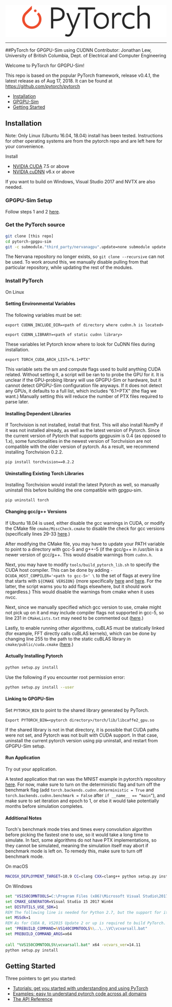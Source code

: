 ![PyTorch Logo](docs/source/_static/img/pytorch-logo-dark.png)

--------------------------------------------------------------------------------

##PyTorch for GPGPU-Sim using CUDNN
Contributor: Jonathan Lew, University of British Columbia, Dept. of Electrical and Computer Engineering

Welcome to PyTorch for GPGPU-Sim!

This repo is based on the popular PyTorch framework, release v0.4.1, the latest release as of Aug 17, 2018. It can be found at https://github.com/pytorch/pytorch

- [Installation](#markdown-header-installation)
- [GPGPU-Sim](#markdown-header-gpgpu-sim)
- [Getting Started](#markdown-header-getting-started)


## Installation

Note: Only Linux (Ubuntu 16.04, 18.04) install has been tested. Instructions for other operating systems are from the pytorch repo and are left here for your convenience.

Install
- [NVIDIA CUDA](https://developer.nvidia.com/cuda-downloads) 7.5 or above
- [NVIDIA cuDNN](https://developer.nvidia.com/cudnn) v6.x or above

If you want to build on Windows, Visual Studio 2017 and NVTX are also needed.

### GPGPU-Sim Setup
Follow steps 1 and 2 [here](https://github.com/gpgpu-sim/gpgpu-sim_distribution#installing-building-and-running-gpgpu-sim).
### Get the PyTorch source
```bash
git clone [this repo]
cd pytorch-gpgpu-sim
git -c submodule."third_party/nervanagpu".update=none submodule update --init
```
The Nervana repository no longer exists, so `git clone --recursive` can not be used. To work around this, we manually disable pulling from that particular repository, while updating the rest of the modules.


### Install PyTorch
On Linux
#### Setting Environmental Variables
The following variables must be set:
```
export CUDNN_INCLUDE_DIR=<path of directory where cudnn.h is located>
```
```
export CUDNN_LIBRARY=<path of static cudnn library>
```
These variables let Pytorch know where to look for CuDNN files during installation.
```
export TORCH_CUDA_ARCH_LIST="6.1+PTX"
```
This variable sets the sm and compute flags used to build anything CUDA related. Without setting it, a script will be ran to to probe the GPU for it. It is unclear if the GPU-probing library will use GPGPU-Sim or hardware, but it cannot detect GPGPU-Sim configuration file anyways. If it does not detect any GPUs, it defaults to a full list, which includes “6.1+PTX” (the flag we want.) Manually setting this will reduce the number of PTX files required to parse later.
#### Installing Dependent Libraries
If Torchvision is not installed, install that first. This will also install NumPy if it was not installed already, as well as the latest version of Pytorch. Since the current version of Pytorch that supports gpgpusim is 0.4 (as opposed to 1.x), some functionalities in the newest version of Torchvision are not compatible with the older version of pytorch. As a result, we recommend installing Torchvision 0.2.2.
```
pip install torchvision==0.2.2
```
#### Uninstalling Existing Torch Libraries
Installing Torchvision would install the latest Pytorch as well, so manually uninstall this before building the one compatible with gpgpu-sim.
```
pip uninstall torch
```
#### Changing gcc/g++ Versions
If Ubuntu 18.04 is used, either disable the gcc warnings in CUDA, or modify the CMake file `cmake/MiscCheck.cmake` to disable the check for gcc versions (specifically lines 29-33 [here](https://github.com/gpgpu-sim/pytorch-gpgpu-sim/blob/master/cmake/MiscCheck.cmake#L29-L33).)

After modifying the CMake file, you may have to update your PATH variable to point to a directory with gcc-5 and g++-5 (if the gcc/g++ in /usr/bin is a newer version of gcc/g++. This would disable warnings from `cudnn.h`. 

Next, you may have to modify `tools/build_pytorch_lib.sh` to specify the CUDA host compiler. This can be done by adding `-DCUDA_HOST_COMPILER='<path to gcc-5>' \` to the set of flags at every line that starts with `${CMAKE VERSION}` (more specifically [here](https://github.com/gpgpu-sim/pytorch-gpgpu-sim/blob/master/tools/build_pytorch_libs.sh#L154) and [here](https://github.com/gpgpu-sim/pytorch-gpgpu-sim/blob/master/tools/build_pytorch_libs.sh#L254). For the latter, the script warns you to add flags elsewhere, but it should work regardless.)  This would disable the warnings from cmake when it uses nvcc. 

Next, since we manually specified which gcc version to use, cmake might not pick up on it and may include compiler flags not supported in gcc-5, so line 231 in `CMakeLists.txt` may need to be commented out ([here](https://github.com/gpgpu-sim/pytorch-gpgpu-sim/blob/master/CMakeLists.txt#L231).)

Lastly, to enable running other algorithms, cuBLAS must be statically linked (for example, FFT directly calls cuBLAS kernels), which can be done by changing line 255 to the path to the static cuBLAS library in `cmake/public/cuda.cmake` ([here](https://github.com/gpgpu-sim/pytorch-gpgpu-sim/blob/master/cmake/public/cuda.cmake#L255).)
#### Actually Installing Pytorch
```bash
python setup.py install
```
Use the following if you encounter root permission error:
```bash
python setup.py install --user
```
#### Linking to GPGPU-Sim
Set `PYTORCH_BIN` to point to the shared library generated by PyTorch.

```
Export PYTORCH_BIN=<pytorch directory>/torch/lib/libcaffe2_gpu.so
```
If the shared library is not in that directory, it is possible that CUDA paths were not set, and Pytorch was not built with CUDA support. In that case, uninstall the current pytorch version using pip uninstall, and restart from GPGPU-Sim setup.

#### Run Application
Try out your application. 

A tested application that ran was the MNIST example in pytorch’s repository [here](https://github.com/pytorch/examples/blob/master/mnist/main.py). For now, make sure to turn on the deterministic flag and turn off the benchmark flag (add `torch.backends.cudnn.deterministic = True` and `torch.backends.cudnn.benchmark = False` after `if __name__ == “main”`), and make sure to set iteration and epoch to 1, or else it would take potentially months before simulation completes.

#### Additional Notes
Torch's benchmark mode tries and times every convolution algorithm before picking the fastest one to use, so it would take a long time to simulate. In fact, some algorithms do not have PTX implementations, so they cannot be simulated, meaning the simulation itself may abort if benchmark mode is left on. To remedy this, make sure to turn off benchmark mode.

On macOS
```bash
MACOSX_DEPLOYMENT_TARGET=10.9 CC=clang CXX=clang++ python setup.py install
```

On Windows
```cmd
set "VS150COMNTOOLS=C:\Program Files (x86)\Microsoft Visual Studio\2017\Enterprise\VC\Auxiliary\Build"
set CMAKE_GENERATOR=Visual Studio 15 2017 Win64
set DISTUTILS_USE_SDK=1
REM The following line is needed for Python 2.7, but the support for it is very experimental.
set MSSdk=1
REM As for CUDA 8, VS2015 Update 2 or up is required to build PyTorch. Use the following two lines.
set "PREBUILD_COMMAND=%VS140COMNTOOLS%\..\..\VC\vcvarsall.bat"
set PREBUILD_COMMAND_ARGS=x64

call "%VS150COMNTOOLS%\vcvarsall.bat" x64 -vcvars_ver=14.11
python setup.py install
```

## Getting Started

Three pointers to get you started:
- [Tutorials: get you started with understanding and using PyTorch](http://pytorch.org/tutorials/)
- [Examples: easy to understand pytorch code across all domains](https://github.com/pytorch/examples)
- [The API Reference](http://pytorch.org/docs/)

